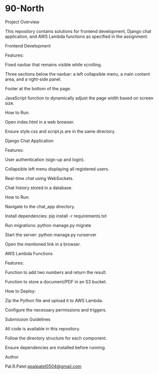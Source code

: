 # 90-North
Project Overview

This repository contains solutions for frontend development, Django chat application, and AWS Lambda functions as specified in the assignment.

Frontend Development

Features:

Fixed navbar that remains visible while scrolling.

Three sections below the navbar: a left collapsible menu, a main content area, and a right-side panel.

Footer at the bottom of the page.

JavaScript function to dynamically adjust the page width based on screen size.

How to Run:

Open index.html in a web browser.

Ensure style.css and script.js are in the same directory.

Django Chat Application

Features:

User authentication (sign-up and login).

Collapsible left menu displaying all registered users.

Real-time chat using WebSockets.

Chat history stored in a database.

How to Run:

Navigate to the chat_app directory.

Install dependencies: pip install -r requirements.txt

Run migrations: python manage.py migrate

Start the server: python manage.py runserver

Open the mentioned link in a browser.

AWS Lambda Functions

Features:

Function to add two numbers and return the result.

Function to store a document/PDF in an S3 bucket.

How to Deploy:

Zip the Python file and upload it to AWS Lambda.

Configure the necessary permissions and triggers.

Submission Guidelines

All code is available in this repository.

Follow the directory structure for each component.

Ensure dependencies are installed before running.

Author

Pal.R.Patel
ppalpatel0504@gmail.com
